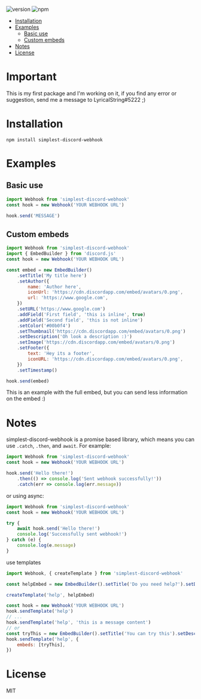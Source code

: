 ![version](https://img.shields.io/npm/v/simplest-discord-webhook 'Version')
![npm](https://img.shields.io/npm/dt/simplest-discord-webhook.svg 'Total Downloads')

-   [Installation](#installation)
-   [Examples](#examples)
    -   [Basic use](#basic-use)
    -   [Custom embeds](#custom-embeds)
-   [Notes](#notes)
-   [License](#license)

# Important

This is my first package and I'm working on it, if you find any error or suggestion, send me a message to LyricalString#5222 ;)

# Installation

`npm install simplest-discord-webhook`

# Examples

## Basic use

```js
import Webhook from 'simplest-discord-webhook'
const hook = new Webhook('YOUR WEBHOOK URL')

hook.send('MESSAGE')
```

## Custom embeds

```js
import Webhook from 'simplest-discord-webhook'
import { EmbedBuilder } from 'discord.js'
const hook = new Webhook('YOUR WEBHOOK URL')

const embed = new EmbedBuilder()
    .setTitle('My title here')
    .setAuthor({
        name: 'Author here',
        iconUrl: 'https://cdn.discordapp.com/embed/avatars/0.png',
        url: 'https://www.google.com',
    })
    .setURL('https://www.google.com')
    .addField('First field', 'this is inline', true)
    .addField('Second field', 'this is not inline')
    .setColor('#00b0f4')
    .setThumbnail('https://cdn.discordapp.com/embed/avatars/0.png')
    .setDescription('Oh look a description :)')
    .setImage('https://cdn.discordapp.com/embed/avatars/0.png')
    .setFooter({
        text: 'Hey its a footer',
        iconURL: 'https://cdn.discordapp.com/embed/avatars/0.png',
    })
    .setTimestamp()

hook.send(embed)
```

This is an example with the full embed, but you can send less information on the embed :)

# Notes

simplest-discord-webhook is a promise based library, which means you can use `.catch`, `.then`, and `await`. For example:

```js
import Webhook from 'simplest-discord-webhook'
const hook = new Webhook('YOUR WEBHOOK URL')

hook.send('Hello there!')
    .then(() => console.log('Sent webhook successfully!'))
    .catch(err => console.log(err.message))
```

or using async:

```js
import Webhook from 'simplest-discord-webhook'
const hook = new Webhook('YOUR WEBHOOK URL')

try {
    await hook.send('Hello there!')
    console.log('Successfully sent webhook!')
} catch (e) {
    console.log(e.message)
}
```

use templates

```js
import Webhook, { createTemplate } from 'simplest-discord-webhook'

const helpEmbed = new EmbedBuilder().setTitle('Do you need help?').setDescription('...')

createTemplate('help', helpEmbed)

const hook = new Webhook('YOUR WEBHOOK URL')
hook.sendTemplate('help')
// ...
hook.sendTemplate('help', 'this is a message content')
// or
const tryThis = new EmbedBuilder().setTitle('You can try this').setDescription('...')
hook.sendTemplate('help', {
    embeds: [tryThis],
})
```

# License

MIT
